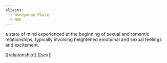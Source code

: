 ```yaml
---
aliases:
  - Honeymoon Phase
  - NRE
---
```

a state of mind experienced at the beginning of sexual and romantic relationships, typically involving heightened emotional and sexual feelings and excitement.

[[relationship]]
[[sex]]